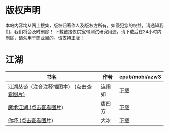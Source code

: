 # 版权声明

本站内容均从网上搜集，版权归著作人及版权方所有，如侵犯您的权益，请通知我们，我们将会及时删除！ 下载链接仅供宽带测试研究用途，请下载后在24小时内删除，请勿用于商业目的。请支持正版！

# 江湖

| 书名 | 作者 | epub/mobi/azw3 |
| --- | --- | --- |
| [江湖丛谈（注音注释插图本） (点击查看图片)](https://www.dushupai.com/attachment/2024/06/09/64192f66b19f0e3e.jpg) | 连阔如 | [下载](https://url89.ctfile.com/f/31084289-1356984292-077343?p=8866) |
| [魔术江湖 (点击查看图片)](https://www.dushupai.com/attachment/2024/06/06/c6d8fa3fc63c9aa1.jpg) | 唐四方 | [下载](https://url89.ctfile.com/f/31084289-1357032151-b0073a?p=8866) |
| [你坏 (点击查看图片)](https://www.dushupai.com/attachment/2024/06/04/ae169eae22034b9e.jpg) | 大冰 | [下载](https://url89.ctfile.com/f/31084289-1357022809-a0e444?p=8866) |
